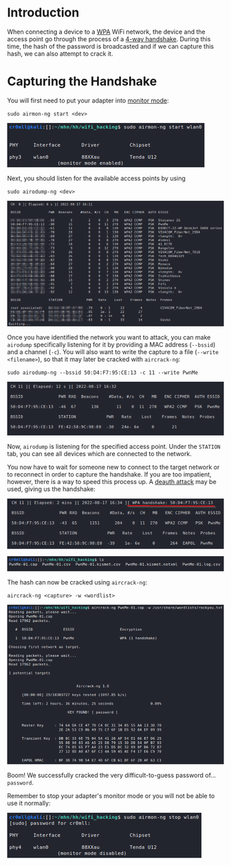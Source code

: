 # Introduction
When connecting a device to a [WPA](../../Networking/Protocols/WLAN%20(802.11)/WiFi%20Protected%20Access%20(WPA).md) WiFi network, the device and the access point go through the process of a [4-way handshake](../../Networking/Protocols/WLAN%20(802.11)/Authentication%20&%20Association.md). During this time, the hash of the password is broadcasted and if we can capture this hash, we can also attempt to crack it.

# Capturing the Handshake
You will first need to put your adapter into [monitor mode](index.md):
```
sudo airmon-ng start <dev>
```

![](Resources/Images/WIFI_airmon_start.png)

Next, you should listen for the available access points by using
```
sudo airodump-ng <dev>
```

![](Resources/Images/WIFI_airodump_monitor_all.png)

Once you have identified the network you want to attack, you can make `airodump` specifically listening for it by providing a MAC address (`--bssid`) and a channel (`-c`). You will also want to write the capture to a file (`--write <filename>`), so that it may later be cracked with `aircrack-ng`:
```
sudo airodump-ng --bssid 50:D4:F7:95:CE:13 -c 11 --write PwnMe
```

![](Resources/Images/WIFI_airodump_monitor_single.png)

Now, `airodump` is listening for the specified access point. Under the `STATION` tab, you can see all devices which are connected to the network. 

You now have to wait for someone new to connect to the target network or to reconnect in order to capture the handshake. If you are too impatient, however, there is a way to speed this process up. A [deauth attack](Deauth%20Attack.md) may be used, giving us the handshake:

![](Resources/Images/WIFI_handshake_captured.png)

![](Resources/Images/WIFI_airodump_list_capture_files.png)

The hash can now be cracked using `aircrack-ng`:
```
aircrack-ng <capture> -w <wordlist>
```

![](Resources/Images/WIFI_aircrack.png)

Boom! We successfully cracked the very difficult-to-guess password of... `password`.

Remember to stop your adapter's monitor mode or you will not be able to use it normally:

![](Resources/Images/WIFI_airmon_stop.png)

